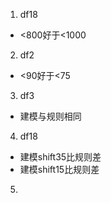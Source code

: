 1. df18
- <800好于<1000
2. df2
- <90好于<75
3. df3
- 建模与规则相同
4. df18
- 建模shift35比规则差
- 建模shift15比规则差
5. 